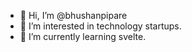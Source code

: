 - 👋 Hi, I’m @bhushanpipare
- 👀 I’m interested in technology startups.
- 🌱 I’m currently learning svelte.

<!---
bhushanpipare/bhushanpipare is a ✨ special ✨ repository because its `README.md` (this file) appears on your GitHub profile.
You can click the Preview link to take a look at your changes.
--->
